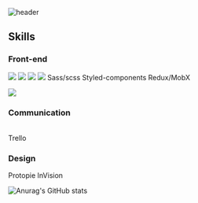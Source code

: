 ![header](https://capsule-render.vercel.app/api?type=waving&color=cce5ee&height=150&section=header&text=PARKSUJIN&animation=fadeIn&fontColor=5E5E5E&fontSize=35&fontAlignY=30)


<h2>Skills</h2>
<h3>Front-end </h3>
  <img src="https://img.shields.io/badge/HTML-E34F26?style=flat-square&logo=HTML5&logoColor=white"/></a>
  <img src="https://img.shields.io/badge/Javascript-ffb13b?style=flat-square&logo=javascript&logoColor=white"/></a>
  <img src="https://img.shields.io/badge/css-1572B6?style=flat-square&logo=css3&logoColor=white"/></a>
  <img src="https://img.shields.io/badge/React-61DAFB?style=flat-square&logo=React&logoColor=white"/></a>
Sass/scss
Styled-components
Redux/MobX

  <img src="https://img.shields.io/badge/aws-333664?style=flat-square&logo=amazon-aws&logoColor=white"/></a>
<h3>Communication</h3>
<br>Trello

<h3>Design</h3>
Protopie
InVision
 
  
 
![Anurag's GitHub stats](https://github-readme-stats.vercel.app/api?username=parksuja&show_icons=true&theme=radical)


